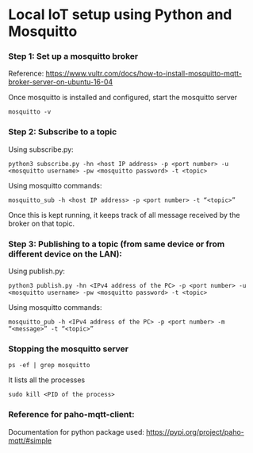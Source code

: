 # Local IoT setup using Python and Mosquitto

### Step 1: Set up a mosquitto broker 

Reference: https://www.vultr.com/docs/how-to-install-mosquitto-mqtt-broker-server-on-ubuntu-16-04

Once mosquitto is installed and configured, start the mosquitto server

`mosquitto -v`

### Step 2: Subscribe to a topic

Using subscribe.py:

`python3 subscribe.py -hn <host IP address> -p <port number> -u <mosquitto username> -pw <mosquitto password> -t <topic>`

Using mosquitto commands:

`mosquitto_sub -h <host IP address> -p <port number> -t “<topic>”`

Once this is kept running, it keeps track of all message received by the broker on that topic.

### Step 3: Publishing to a topic (from same device or from different device on the LAN):

Using publish.py:

`python3 publish.py -hn <IPv4 address of the PC> -p <port number> -u <mosquitto username> -pw <mosquitto password> -t <topic>`

Using mosquitto commands:

`mosquitto_pub -h <IPv4 address of the PC> -p <port number> -m “<message>” -t “<topic>”`

### Stopping the mosquitto server

`ps -ef | grep mosquitto`

It lists all the processes 

`sudo kill <PID of the process>`

### Reference for paho-mqtt-client:

Documentation for python package used: https://pypi.org/project/paho-mqtt/#simple
